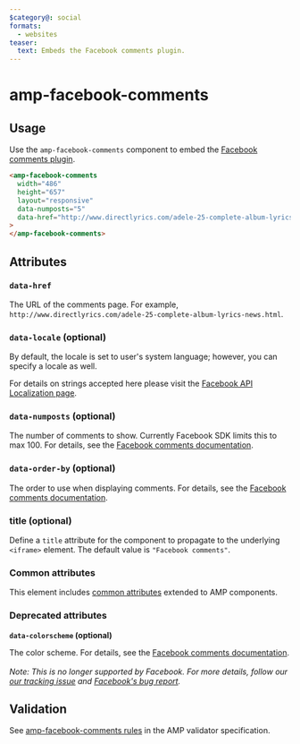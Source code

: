 ```yaml
---
$category@: social
formats:
  - websites
teaser:
  text: Embeds the Facebook comments plugin.
---
```


<!---
Copyright 2015 The AMP HTML Authors. All Rights Reserved.

Licensed under the Apache License, Version 2.0 (the "License");
you may not use this file except in compliance with the License.
You may obtain a copy of the License at

      http://www.apache.org/licenses/LICENSE-2.0

Unless required by applicable law or agreed to in writing, software
distributed under the License is distributed on an "AS-IS" BASIS,
WITHOUT WARRANTIES OR CONDITIONS OF ANY KIND, either express or implied.
See the License for the specific language governing permissions and
limitations under the License.
-->

# amp-facebook-comments

## Usage

Use the `amp-facebook-comments` component to embed the [Facebook comments plugin](https://developers.facebook.com/docs/plugins/comments).

```html
<amp-facebook-comments
  width="486"
  height="657"
  layout="responsive"
  data-numposts="5"
  data-href="http://www.directlyrics.com/adele-25-complete-album-lyrics-news.html"
>
</amp-facebook-comments>
```

## Attributes

### `data-href`

The URL of the comments page. For example,
`http://www.directlyrics.com/adele-25-complete-album-lyrics-news.html`.

### `data-locale` (optional)

By default, the locale is set to user's system language; however, you can
specify a locale as well.

For details on strings accepted here please visit the
[Facebook API Localization page](https://developers.facebook.com/docs/internationalization).

### `data-numposts` (optional)

The number of comments to show. Currently Facebook SDK limits this to max 100.
For details, see the
[Facebook comments documentation](https://developers.facebook.com/docs/plugins/comments).

### `data-order-by` (optional)

The order to use when displaying comments. For details, see the
[Facebook comments documentation](https://developers.facebook.com/docs/plugins/comments).

### title (optional)

Define a `title` attribute for the component to propagate to the underlying `<iframe>` element. The default value is `"Facebook comments"`.

### Common attributes

This element includes [common attributes](https://amp.dev/documentation/guides-and-tutorials/learn/common_attributes)
extended to AMP components.

### Deprecated attributes

**`data-colorscheme` (optional)**

The color scheme. For details, see the <a href="https://developers.facebook.com/docs/plugins/comments">Facebook comments documentation</a>.<br><br><em>Note: This is no longer supported by Facebook. For more details, follow our <a href="https://github.com/ampproject/amphtml/issues/29980">our tracking issue</a> and <a href="https://developers.facebook.com/support/bugs/1759174414250782/">Facebook's bug report</a>.</em>

## Validation

See [amp-facebook-comments rules](validator-amp-facebook-comments.protoascii) in the AMP validator specification.
